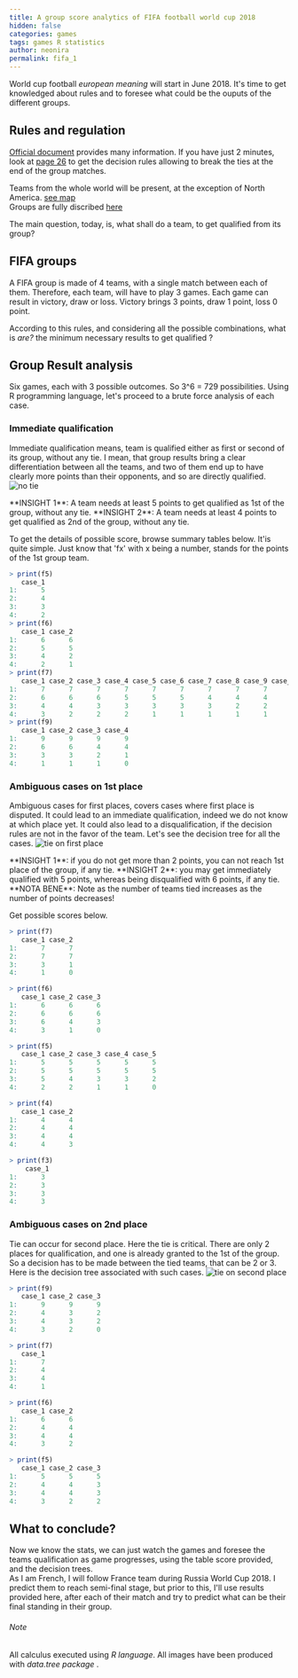 ```yaml
---
title: A group score analytics of FIFA football world cup 2018
hidden: false
categories: games
tags: games R statistics 
author: neonira
permalink: fifa_1
---
```

World cup football <cite class='comment'>european meaning</cite> will start in June 2018. It's time to get knowledged about rules and to foresee what could be the ouputs of the different groups.


## Rules and regulation
[Official document](https://resources.fifa.com/image/upload/2018-fifa-world-cup-russiatm-regulations-2843519.pdf?cloudid=ejmfg94ac7hypl9zmsys) provides many information. If you have just 2 minutes, look at [page 26](https://resources.fifa.com/image/upload/2018-fifa-world-cup-russiatm-regulations-2843519.pdf?cloudid=ejmfg94ac7hypl9zmsys#page=28) to get the decision rules allowing to break the ties at the end of the group matches.  

Teams from the whole world will be present, at the exception of North America. [see map](http://www.fifa.com/worldcup/teams/)  
Groups are fully discribed  [here](http://www.fifa.com/worldcup/groups/)  

The main question, today, is, what shall do a team, to get qualified from its group? 

## FIFA groups
A FIFA group is made of 4 teams, with a single match between each of them. Therefore, each team, will have to play 3 games.
Each game can result in victory, draw or loss. Victory brings 3 points, draw 1 point, loss 0 point.  

According to this rules, and considering all the possible combinations, what is <cite class='comment'>are?</cite> the minimum necessary results to get qualified ?

## Group Result analysis
Six games, each with 3 possible outcomes. So 3^6 = 729 possibilities. Using R programming language, let's proceed to a brute force analysis of each case. 

### Immediate qualification

Immediate qualification means, team is qualified either as first or second of its group, without any tie. I mean, that group results bring a clear differentiation between all the teams,
and two of them end up to have clearly more points than their opponents, and so are directly qualified. 
![no tie](/images/games/e/notie.png)

<span class='do'> 
**INSIGHT 1**: A team needs at least 5 points to get qualified as 1st of the group, without any tie.
</span>

<span class='do'> 
**INSIGHT 2**: A team needs at least 4 points to get qualified as 2nd of the group, without any tie.
</span>

To get the details of possible score, browse summary tables below. It'is quite simple. Just know that 'fx' with x being a number, stands for the points of the 1st group team. 
```R
> print(f5)
   case_1 
1:      5
2:      4 
3:      3 
4:      2
> print(f6)
   case_1 case_2
1:      6      6
2:      5      5
3:      4      2
4:      2      1
> print(f7)
   case_1 case_2 case_3 case_4 case_5 case_6 case_7 case_8 case_9 case_10 case_11
1:      7      7      7      7      7      7      7      7      7       7       7
2:      6      6      6      5      5      5      4      4      4       4       3
3:      4      4      3      3      3      3      3      2      2       2       2
4:      3      2      2      2      1      1      1      1      1       0       0
> print(f9)
   case_1 case_2 case_3 case_4
1:      9      9      9      9
2:      6      6      4      4
3:      3      3      2      1
4:      1      1      1      0
```

### Ambiguous cases on 1st place

Ambiguous cases for first places, covers cases where first place is disputed. It could lead to an immediate qualification, indeed we do not know at which place yet. It could also lead to
a disqualification, if the decision rules are not in the favor of the team. Let's see the decision tree for all the cases. 
![tie on first place](/images/games/e/tie1.png)

<span class='do'> 
**INSIGHT 1**: if you do not get more than 2 points, you can not reach 1st place of the group, if any tie.
</span>

<span class='do'> 
**INSIGHT 2**: you may get immediately qualified with 5 points, whereas being disqualified with 6 points, if any tie.
</span>

<span class='tip'> 
**NOTA BENE**: Note as the number of teams tied increases as the number of points decreases!
</span>

Get possible scores below. 

```R
> print(f7)
   case_1 case_2
1:      7      7
2:      7      7
3:      3      1
4:      1      0

> print(f6)
   case_1 case_2 case_3
1:      6      6      6
2:      6      6      6
3:      6      4      3
4:      3      1      0

> print(f5)
   case_1 case_2 case_3 case_4 case_5
1:      5      5      5      5      5
2:      5      5      5      5      5
3:      5      4      3      3      2
4:      2      2      1      1      0

> print(f4)
   case_1 case_2
1:      4      4
2:      4      4
3:      4      4
4:      4      3

> print(f3)
    case_1 
1:      3
2:      3
3:      3
4:      3
```

### Ambiguous cases on 2nd place
Tie can occur for second place. Here the tie is critical. There are only 2 places for qualification, and one is already granted to the 1st of the group. 
So a decision has to be made between the tied teams, that can be 2 or 3. Here is the decision tree associated with such cases. 
![tie on second place](/images/games/e/tie2.png)

```R
> print(f9)
   case_1 case_2 case_3
1:      9      9      9
2:      4      3      2
3:      4      3      2
4:      3      2      0

> print(f7)
   case_1 
1:      7 
2:      4
3:      4
4:      1

> print(f6)
   case_1 case_2
1:      6      6
2:      4      4
3:      4      4
4:      3      2

> print(f5)
   case_1 case_2 case_3
1:      5      5      5
2:      4      4      3
3:      4      4      3
4:      3      2      2
```

## What to conclude?
Now we know the stats, we can just watch the games and foresee the teams qualification as game progresses, using the table score provided, and the decision trees.  
As I am French, I will follow France team during Russia World Cup 2018. I predict them to reach semi-final stage, but prior to this, I'll use results provided here, after
each of their match and try to predict what can be their final standing in their group.


###### Note
All calculus executed using <cite class='kw'>R language</cite>. All images have been produced with <cite class='kw'>data.tree package</cite> .


